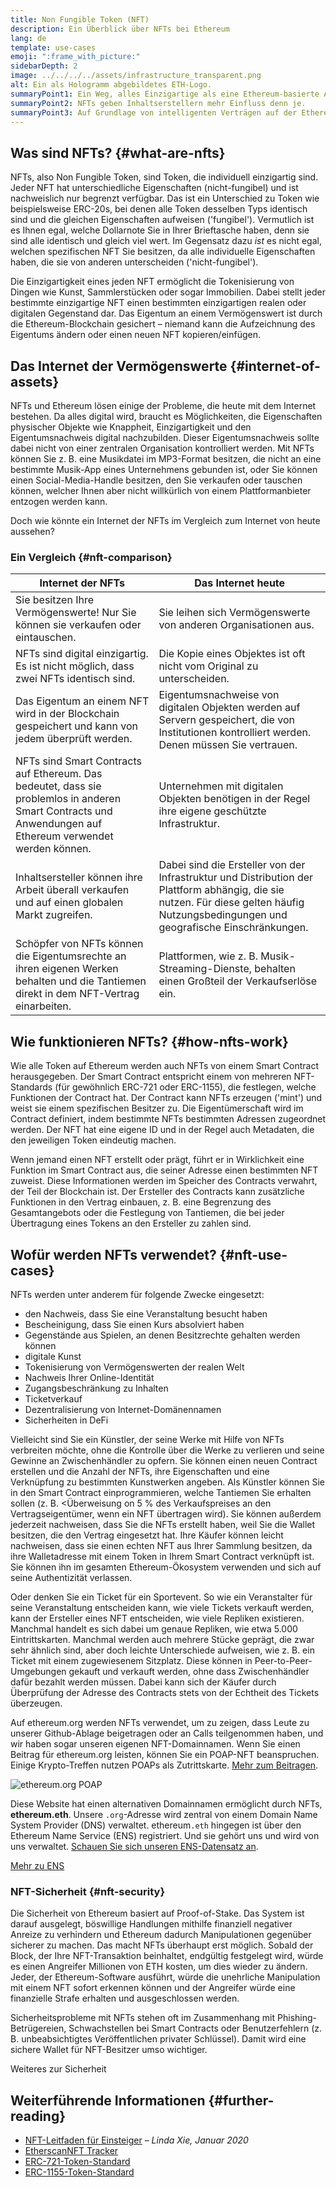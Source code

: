 ```yaml
---
title: Non Fungible Token (NFT)
description: Ein Überblick über NFTs bei Ethereum
lang: de
template: use-cases
emoji: ":frame_with_picture:"
sidebarDepth: 2
image: ../../../../assets/infrastructure_transparent.png
alt: Ein als Hologramm abgebildetes ETH-Logo.
summaryPoint1: Ein Weg, alles Einzigartige als eine Ethereum-basierte Anlage darzustellen.
summaryPoint2: NFTs geben Inhaltserstellern mehr Einfluss denn je.
summaryPoint3: Auf Grundlage von intelligenten Verträgen auf der Ethereum-Blockchain.
---
```


## Was sind NFTs? {#what-are-nfts}

NFTs, also Non Fungible Token, sind Token, die individuell einzigartig sind. Jeder NFT hat unterschiedliche Eigenschaften (nicht-fungibel) und ist nachweislich nur begrenzt verfügbar. Das ist ein Unterschied zu Token wie beispielsweise ERC-20s, bei denen alle Token desselben Typs identisch sind und die gleichen Eigenschaften aufweisen ('fungibel'). Vermutlich ist es Ihnen egal, welche Dollarnote Sie in Ihrer Brieftasche haben, denn sie sind alle identisch und gleich viel wert. Im Gegensatz dazu _ist_ es nicht egal, welchen spezifischen NFT Sie besitzen, da alle individuelle Eigenschaften haben, die sie von anderen unterscheiden ('nicht-fungibel').

Die Einzigartigkeit eines jeden NFT ermöglicht die Tokenisierung von Dingen wie Kunst, Sammlerstücken oder sogar Immobilien. Dabei stellt jeder bestimmte einzigartige NFT einen bestimmten einzigartigen realen oder digitalen Gegenstand dar. Das Eigentum an einem Vermögenswert ist durch die Ethereum-Blockchain gesichert – niemand kann die Aufzeichnung des Eigentums ändern oder einen neuen NFT kopieren/einfügen.

<YouTube id="Xdkkux6OxfM" />

## Das Internet der Vermögenswerte {#internet-of-assets}

NFTs und Ethereum lösen einige der Probleme, die heute mit dem Internet bestehen. Da alles digital wird, braucht es Möglichkeiten, die Eigenschaften physischer Objekte wie Knappheit, Einzigartigkeit und den Eigentumsnachweis digital nachzubilden. Dieser Eigentumsnachweis sollte dabei nicht von einer zentralen Organisation kontrolliert werden. Mit NFTs können Sie z. B. eine Musikdatei im MP3-Format besitzen, die nicht an eine bestimmte Musik-App eines Unternehmens gebunden ist, oder Sie können einen Social-Media-Handle besitzen, den Sie verkaufen oder tauschen können, welcher Ihnen aber nicht willkürlich von einem Plattformanbieter entzogen werden kann.

Doch wie könnte ein Internet der NFTs im Vergleich zum Internet von heute aussehen?

### Ein Vergleich {#nft-comparison}

| Internet der NFTs                                                                                                                                          | Das Internet heute                                                                                                                                                                    |
| ---------------------------------------------------------------------------------------------------------------------------------------------------------- | ------------------------------------------------------------------------------------------------------------------------------------------------------------------------------------- |
| Sie besitzen Ihre Vermögenswerte! Nur Sie können sie verkaufen oder eintauschen.                                                                           | Sie leihen sich Vermögenswerte von anderen Organisationen aus.                                                                                                                        |
| NFTs sind digital einzigartig. Es ist nicht möglich, dass zwei NFTs identisch sind.                                                                        | Die Kopie eines Objektes ist oft nicht vom Original zu unterscheiden.                                                                                                                 |
| Das Eigentum an einem NFT wird in der Blockchain gespeichert und kann von jedem überprüft werden.                                                          | Eigentumsnachweise von digitalen Objekten werden auf Servern gespeichert, die von Institutionen kontrolliert werden. Denen müssen Sie vertrauen.                                      |
| NFTs sind Smart Contracts auf Ethereum. Das bedeutet, dass sie problemlos in anderen Smart Contracts und Anwendungen auf Ethereum verwendet werden können. | Unternehmen mit digitalen Objekten benötigen in der Regel ihre eigene geschützte Infrastruktur.                                                                                       |
| Inhaltsersteller können ihre Arbeit überall verkaufen und auf einen globalen Markt zugreifen.                                                              | Dabei sind die Ersteller von der Infrastruktur und Distribution der Plattform abhängig, die sie nutzen. Für diese gelten häufig Nutzungsbedingungen und geografische Einschränkungen. |
| Schöpfer von NFTs können die Eigentumsrechte an ihren eigenen Werken behalten und die Tantiemen direkt in dem NFT-Vertrag einarbeiten.                     | Plattformen, wie z. B. Musik-Streaming-Dienste, behalten einen Großteil der Verkaufserlöse ein.                                                                                       |

## Wie funktionieren NFTs? {#how-nfts-work}

Wie alle Token auf Ethereum werden auch NFTs von einem Smart Contract herausgegeben. Der Smart Contract entspricht einem von mehreren NFT-Standards (für gewöhnlich ERC-721 oder ERC-1155), die festlegen, welche Funktionen der Contract hat. Der Contract kann NFTs erzeugen ('mint') und weist sie einem spezifischen Besitzer zu. Die Eigentümerschaft wird im Contract definiert, indem bestimmte NFTs bestimmten Adressen zugeordnet werden. Der NFT hat eine eigene ID und in der Regel auch Metadaten, die den jeweiligen Token eindeutig machen.

Wenn jemand einen NFT erstellt oder prägt, führt er in Wirklichkeit eine Funktion im Smart Contract aus, die seiner Adresse einen bestimmten NFT zuweist. Diese Informationen werden im Speicher des Contracts verwahrt, der Teil der Blockchain ist. Der Ersteller des Contracts kann zusätzliche Funktionen in den Vertrag einbauen, z. B. eine Begrenzung des Gesamtangebots oder die Festlegung von Tantiemen, die bei jeder Übertragung eines Tokens an den Ersteller zu zahlen sind.

## Wofür werden NFTs verwendet? {#nft-use-cases}

NFTs werden unter anderem für folgende Zwecke eingesetzt:

- den Nachweis, dass Sie eine Veranstaltung besucht haben
- Bescheinigung, dass Sie einen Kurs absolviert haben
- Gegenstände aus Spielen, an denen Besitzrechte gehalten werden können
- digitale Kunst
- Tokenisierung von Vermögenswerten der realen Welt
- Nachweis Ihrer Online-Identität
- Zugangsbeschränkung zu Inhalten
- Ticketverkauf
- Dezentralisierung von Internet-Domänennamen
- Sicherheiten in DeFi

Vielleicht sind Sie ein Künstler, der seine Werke mit Hilfe von NFTs verbreiten möchte, ohne die Kontrolle über die Werke zu verlieren und seine Gewinne an Zwischenhändler zu opfern. Sie können einen neuen Contract erstellen und die Anzahl der NFTs, ihre Eigenschaften und eine Verknüpfung zu bestimmten Kunstwerken angeben. Als Künstler können Sie in den Smart Contract einprogrammieren, welche Tantiemen Sie erhalten sollen (z. B. <Überweisung on 5 % des Verkaufspreises an den Vertragseigentümer, wenn ein NFT übertragen wird). Sie können außerdem jederzeit nachweisen, dass Sie die NFTs erstellt haben, weil Sie die Wallet besitzen, die den Vertrag eingesetzt hat. Ihre Käufer können leicht nachweisen, dass sie einen echten NFT aus Ihrer Sammlung besitzen, da ihre Walletadresse mit einem Token in Ihrem Smart Contract verknüpft ist. Sie können ihn im gesamten Ethereum-Ökosystem verwenden und sich auf seine Authentizität verlassen.

Oder denken Sie ein Ticket für ein Sportevent. So wie ein Veranstalter für seine Veranstaltung entscheiden kann, wie viele Tickets verkauft werden, kann der Ersteller eines NFT entscheiden, wie viele Repliken existieren. Manchmal handelt es sich dabei um genaue Repliken, wie etwa 5.000 Eintrittskarten. Manchmal werden auch mehrere Stücke geprägt, die zwar sehr ähnlich sind, aber doch leichte Unterschiede aufweisen, wie z. B. ein Ticket mit einem zugewiesenem Sitzplatz. Diese können in Peer-to-Peer-Umgebungen gekauft und verkauft werden, ohne dass Zwischenhändler dafür bezahlt werden müssen. Dabei kann sich der Käufer durch Überprüfung der Adresse des Contracts stets von der Echtheit des Tickets überzeugen.

Auf ethereum.org werden NFTs verwendet, um zu zeigen, dass Leute zu unserer Github-Ablage beigetragen oder an Calls teilgenommen haben, und wir haben sogar unseren eigenen NFT-Domainnamen. Wenn Sie einen Beitrag für ethereum.org leisten, können Sie ein POAP-NFT beanspruchen. Einige Krypto-Treffen nutzen POAPs als Zutrittskarte. [Mehr zum Beitragen](/contributing/#poap).

![ethereum.org POAP](./poap.png)

Diese Website hat einen alternativen Domainnamen ermöglicht durch NFTs, **ethereum.eth**. Unsere `.org`-Adresse wird zentral von einem Domain Name System Provider (DNS) verwaltet. ethereum`.eth` hingegen ist über den Ethereum Name Service (ENS) registriert. Und sie gehört uns und wird von uns verwaltet. [Schauen Sie sich unseren ENS-Datensatz an](https://app.ens.domains/name/ethereum.eth).

[Mehr zu ENS](https://app.ens.domains)

<Divider />

### NFT-Sicherheit {#nft-security}

Die Sicherheit von Ethereum basiert auf Proof-of-Stake. Das System ist darauf ausgelegt, böswillige Handlungen mithilfe finanziell negativer Anreize zu verhindern und Ethereum dadurch Manipulationen gegenüber sicherer zu machen. Das macht NFTs überhaupt erst möglich. Sobald der Block, der Ihre NFT-Transaktion beinhaltet, endgültig festgelegt wird, würde es einen Angreifer Millionen von ETH kosten, um dies wieder zu ändern. Jeder, der Ethereum-Software ausführt, würde die unehrliche Manipulation mit einem NFT sofort erkennen können und der Angreifer würde eine finanzielle Strafe erhalten und ausgeschlossen werden.

Sicherheitsprobleme mit NFTs stehen oft im Zusammenhang mit Phishing-Betrügereien, Schwachstellen bei Smart Contracts oder Benutzerfehlern (z. B. unbeabsichtigtes Veröffentlichen privater Schlüssel). Damit wird eine sichere Wallet für NFT-Besitzer umso wichtiger.

<ButtonLink to="/security/">
  Weiteres zur Sicherheit
</ButtonLink>

## Weiterführende Informationen {#further-reading}

- [NFT-Leitfaden für Einsteiger](https://linda.mirror.xyz/df649d61efb92c910464a4e74ae213c4cab150b9cbcc4b7fb6090fc77881a95d) – _Linda Xie, Januar 2020_
- [EtherscanNFT Tracker](https://etherscan.io/nft-top-contracts)
- [ERC-721-Token-Standard](/developers/docs/standards/tokens/erc-721/)
- [ERC-1155-Token-Standard](/developers/docs/standards/tokens/erc-1155/)

<Divider />

<QuizWidget quizKey="nfts" />
